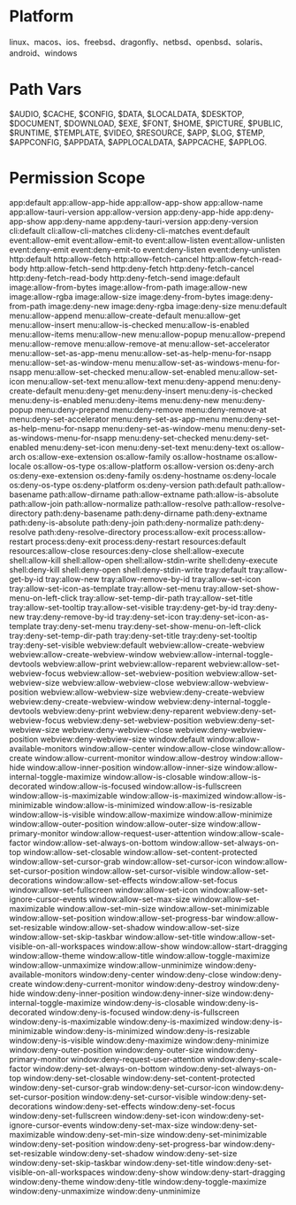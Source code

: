 # Platform
linux、macos、ios、freebsd、dragonfly、netbsd、openbsd、solaris、android、windows

# Path Vars
$AUDIO, 
$CACHE, 
$CONFIG, 
$DATA, 
$LOCALDATA, 
$DESKTOP, 
$DOCUMENT, 
$DOWNLOAD, 
$EXE, 
$FONT, 
$HOME, 
$PICTURE, 
$PUBLIC, 
$RUNTIME, 
$TEMPLATE, 
$VIDEO, 
$RESOURCE, 
$APP, 
$LOG, 
$TEMP, 
$APPCONFIG, 
$APPDATA, 
$APPLOCALDATA, 
$APPCACHE, 
$APPLOG.

# Permission Scope
app:default
app:allow-app-hide
app:allow-app-show
app:allow-name
app:allow-tauri-version
app:allow-version
app:deny-app-hide
app:deny-app-show
app:deny-name
app:deny-tauri-version
app:deny-version
cli:default
cli:allow-cli-matches
cli:deny-cli-matches
event:default
event:allow-emit
event:allow-emit-to
event:allow-listen
event:allow-unlisten
event:deny-emit
event:deny-emit-to
event:deny-listen
event:deny-unlisten
http:default
http:allow-fetch
http:allow-fetch-cancel
http:allow-fetch-read-body
http:allow-fetch-send
http:deny-fetch
http:deny-fetch-cancel
http:deny-fetch-read-body
http:deny-fetch-send
image:default
image:allow-from-bytes
image:allow-from-path
image:allow-new
image:allow-rgba
image:allow-size
image:deny-from-bytes
image:deny-from-path
image:deny-new
image:deny-rgba
image:deny-size
menu:default
menu:allow-append
menu:allow-create-default
menu:allow-get
menu:allow-insert
menu:allow-is-checked
menu:allow-is-enabled
menu:allow-items
menu:allow-new
menu:allow-popup
menu:allow-prepend
menu:allow-remove
menu:allow-remove-at
menu:allow-set-accelerator
menu:allow-set-as-app-menu
menu:allow-set-as-help-menu-for-nsapp
menu:allow-set-as-window-menu
menu:allow-set-as-windows-menu-for-nsapp
menu:allow-set-checked
menu:allow-set-enabled
menu:allow-set-icon
menu:allow-set-text
menu:allow-text
menu:deny-append
menu:deny-create-default
menu:deny-get
menu:deny-insert
menu:deny-is-checked
menu:deny-is-enabled
menu:deny-items
menu:deny-new
menu:deny-popup
menu:deny-prepend
menu:deny-remove
menu:deny-remove-at
menu:deny-set-accelerator
menu:deny-set-as-app-menu
menu:deny-set-as-help-menu-for-nsapp
menu:deny-set-as-window-menu
menu:deny-set-as-windows-menu-for-nsapp
menu:deny-set-checked
menu:deny-set-enabled
menu:deny-set-icon
menu:deny-set-text
menu:deny-text
os:allow-arch
os:allow-exe-extension
os:allow-family
os:allow-hostname
os:allow-locale
os:allow-os-type
os:allow-platform
os:allow-version
os:deny-arch
os:deny-exe-extension
os:deny-family
os:deny-hostname
os:deny-locale
os:deny-os-type
os:deny-platform
os:deny-version
path:default
path:allow-basename
path:allow-dirname
path:allow-extname
path:allow-is-absolute
path:allow-join
path:allow-normalize
path:allow-resolve
path:allow-resolve-directory
path:deny-basename
path:deny-dirname
path:deny-extname
path:deny-is-absolute
path:deny-join
path:deny-normalize
path:deny-resolve
path:deny-resolve-directory
process:allow-exit
process:allow-restart
process:deny-exit
process:deny-restart
resources:default
resources:allow-close
resources:deny-close
shell:allow-execute
shell:allow-kill
shell:allow-open
shell:allow-stdin-write
shell:deny-execute
shell:deny-kill
shell:deny-open
shell:deny-stdin-write
tray:default
tray:allow-get-by-id
tray:allow-new
tray:allow-remove-by-id
tray:allow-set-icon
tray:allow-set-icon-as-template
tray:allow-set-menu
tray:allow-set-show-menu-on-left-click
tray:allow-set-temp-dir-path
tray:allow-set-title
tray:allow-set-tooltip
tray:allow-set-visible
tray:deny-get-by-id
tray:deny-new
tray:deny-remove-by-id
tray:deny-set-icon
tray:deny-set-icon-as-template
tray:deny-set-menu
tray:deny-set-show-menu-on-left-click
tray:deny-set-temp-dir-path
tray:deny-set-title
tray:deny-set-tooltip
tray:deny-set-visible
webview:default
webview:allow-create-webview
webview:allow-create-webview-window
webview:allow-internal-toggle-devtools
webview:allow-print
webview:allow-reparent
webview:allow-set-webview-focus
webview:allow-set-webview-position
webview:allow-set-webview-size
webview:allow-webview-close
webview:allow-webview-position
webview:allow-webview-size
webview:deny-create-webview
webview:deny-create-webview-window
webview:deny-internal-toggle-devtools
webview:deny-print
webview:deny-reparent
webview:deny-set-webview-focus
webview:deny-set-webview-position
webview:deny-set-webview-size
webview:deny-webview-close
webview:deny-webview-position
webview:deny-webview-size
window:default
window:allow-available-monitors
window:allow-center
window:allow-close
window:allow-create
window:allow-current-monitor
window:allow-destroy
window:allow-hide
window:allow-inner-position
window:allow-inner-size
window:allow-internal-toggle-maximize
window:allow-is-closable
window:allow-is-decorated
window:allow-is-focused
window:allow-is-fullscreen
window:allow-is-maximizable
window:allow-is-maximized
window:allow-is-minimizable
window:allow-is-minimized
window:allow-is-resizable
window:allow-is-visible
window:allow-maximize
window:allow-minimize
window:allow-outer-position
window:allow-outer-size
window:allow-primary-monitor
window:allow-request-user-attention
window:allow-scale-factor
window:allow-set-always-on-bottom
window:allow-set-always-on-top
window:allow-set-closable
window:allow-set-content-protected
window:allow-set-cursor-grab
window:allow-set-cursor-icon
window:allow-set-cursor-position
window:allow-set-cursor-visible
window:allow-set-decorations
window:allow-set-effects
window:allow-set-focus
window:allow-set-fullscreen
window:allow-set-icon
window:allow-set-ignore-cursor-events
window:allow-set-max-size
window:allow-set-maximizable
window:allow-set-min-size
window:allow-set-minimizable
window:allow-set-position
window:allow-set-progress-bar
window:allow-set-resizable
window:allow-set-shadow
window:allow-set-size
window:allow-set-skip-taskbar
window:allow-set-title
window:allow-set-visible-on-all-workspaces
window:allow-show
window:allow-start-dragging
window:allow-theme
window:allow-title
window:allow-toggle-maximize
window:allow-unmaximize
window:allow-unminimize
window:deny-available-monitors
window:deny-center
window:deny-close
window:deny-create
window:deny-current-monitor
window:deny-destroy
window:deny-hide
window:deny-inner-position
window:deny-inner-size
window:deny-internal-toggle-maximize
window:deny-is-closable
window:deny-is-decorated
window:deny-is-focused
window:deny-is-fullscreen
window:deny-is-maximizable
window:deny-is-maximized
window:deny-is-minimizable
window:deny-is-minimized
window:deny-is-resizable
window:deny-is-visible
window:deny-maximize
window:deny-minimize
window:deny-outer-position
window:deny-outer-size
window:deny-primary-monitor
window:deny-request-user-attention
window:deny-scale-factor
window:deny-set-always-on-bottom
window:deny-set-always-on-top
window:deny-set-closable
window:deny-set-content-protected
window:deny-set-cursor-grab
window:deny-set-cursor-icon
window:deny-set-cursor-position
window:deny-set-cursor-visible
window:deny-set-decorations
window:deny-set-effects
window:deny-set-focus
window:deny-set-fullscreen
window:deny-set-icon
window:deny-set-ignore-cursor-events
window:deny-set-max-size
window:deny-set-maximizable
window:deny-set-min-size
window:deny-set-minimizable
window:deny-set-position
window:deny-set-progress-bar
window:deny-set-resizable
window:deny-set-shadow
window:deny-set-size
window:deny-set-skip-taskbar
window:deny-set-title
window:deny-set-visible-on-all-workspaces
window:deny-show
window:deny-start-dragging
window:deny-theme
window:deny-title
window:deny-toggle-maximize
window:deny-unmaximize
window:deny-unminimize
